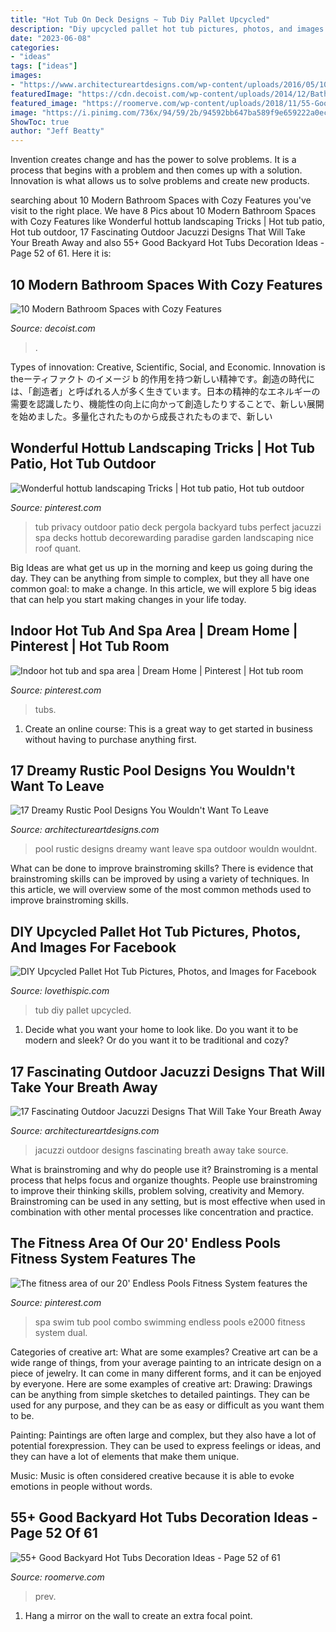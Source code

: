 ```yaml
---
title: "Hot Tub On Deck Designs ~ Tub Diy Pallet Upcycled"
description: "Diy upcycled pallet hot tub pictures, photos, and images for facebook"
date: "2023-06-08"
categories:
- "ideas"
tags: ["ideas"]
images:
- "https://www.architectureartdesigns.com/wp-content/uploads/2016/05/10-35-630x419.jpg"
featuredImage: "https://cdn.decoist.com/wp-content/uploads/2014/12/Bathroom-with-lit-candles-and-a-city-view.jpg"
featured_image: "https://roomerve.com/wp-content/uploads/2018/11/55-Good-Backyard-Hot-Tubs-Decoration-Ideas-52.jpg"
image: "https://i.pinimg.com/736x/94/59/2b/94592bb647ba589f9e659222a0ec4e5c.jpg"
ShowToc: true
author: "Jeff Beatty"
---
```



Invention creates change and has the power to solve problems. It is a process that begins with a problem and then comes up with a solution. Innovation is what allows us to solve problems and create new products.

	

		
searching about 10 Modern Bathroom Spaces with Cozy Features you've visit to the right place. We have 8 Pics about 10 Modern Bathroom Spaces with Cozy Features like Wonderful hottub landscaping Tricks | Hot tub patio, Hot tub outdoor, 17 Fascinating Outdoor Jacuzzi Designs That Will Take Your Breath Away and also 55+ Good Backyard Hot Tubs Decoration Ideas - Page 52 of 61. Here it is:
		
    
## 10 Modern Bathroom Spaces With Cozy Features

<img loading=lazy src="https://cdn.decoist.com/wp-content/uploads/2014/12/Bathroom-with-lit-candles-and-a-city-view.jpg" onerror="this.onerror=null;this.src='https://tse2.mm.bing.net/th?id=OIP.h-7tL94ezucBhgNB8J7KQgHaFk&amp;pid=15.1';" alt="10 Modern Bathroom Spaces with Cozy Features">

_Source: decoist.com_

>. 

	

Types of innovation: Creative, Scientific, Social, and Economic.
Innovation is theーティファクト のイメージ b 的作用を持つ新しい精神です。創造の時代には、「創造者」と呼ばれる人が多く生きています。日本の精神的なエネルギーの需要を認識したり、機能性の向上に向かって創造したりすることで、新しい展開を始めました。多量化されたものから成長されたものまで、新しい

    
## Wonderful Hottub Landscaping Tricks | Hot Tub Patio, Hot Tub Outdoor

<img loading=lazy src="https://i.pinimg.com/736x/94/59/2b/94592bb647ba589f9e659222a0ec4e5c.jpg" onerror="this.onerror=null;this.src='https://tse1.mm.bing.net/th?id=OIP.U4yB6SNHSsWiiXArVOmDOgHaLG&amp;pid=15.1';" alt="Wonderful hottub landscaping Tricks | Hot tub patio, Hot tub outdoor">

_Source: pinterest.com_

>tub privacy outdoor patio deck pergola backyard tubs perfect jacuzzi spa decks hottub decorewarding paradise garden landscaping nice roof quant. 

	

Big Ideas are what get us up in the morning and keep us going during the day. They can be anything from simple to complex, but they all have one common goal: to make a change. In this article, we will explore 5 big ideas that can help you start making changes in your life today.

    
## Indoor Hot Tub And Spa Area | Dream Home | Pinterest | Hot Tub Room

<img loading=lazy src="https://s-media-cache-ak0.pinimg.com/736x/c9/cd/fd/c9cdfd774d9e29b50994b00fea206a0e--waterproof-tv-indoor-hot-tubs.jpg" onerror="this.onerror=null;this.src='https://tse2.mm.bing.net/th?id=OIP.5jytEsz63XNUR90UNxykLAHaE7&amp;pid=15.1';" alt="Indoor hot tub and spa area | Dream Home | Pinterest | Hot tub room">

_Source: pinterest.com_

>tubs. 

	

1. Create an online course: This is a great way to get started in business without having to purchase anything first.

    
## 17 Dreamy Rustic Pool Designs You Wouldn&#039;t Want To Leave

<img loading=lazy src="https://www.architectureartdesigns.com/wp-content/uploads/2015/11/17-Dreamy-Rustic-Pool-Designs-You-Wouldnt-Want-To-Leave-7-630x419.jpg" onerror="this.onerror=null;this.src='https://tse1.mm.bing.net/th?id=OIP.fIopDStGUhA8aGUyUUijGAHaE7&amp;pid=15.1';" alt="17 Dreamy Rustic Pool Designs You Wouldn&#039;t Want To Leave">

_Source: architectureartdesigns.com_

>pool rustic designs dreamy want leave spa outdoor wouldn wouldnt. 

	

What can be done to improve brainstroming skills?
There is evidence that brainstroming skills can be improved by using a variety of techniques. In this article, we will overview some of the most common methods used to improve brainstroming skills.

    
## DIY Upcycled Pallet Hot Tub Pictures, Photos, And Images For Facebook

<img loading=lazy src="https://cache.lovethispic.com/uploaded_images/329831-Diy-Upcycled-Pallet-Hot-Tub.jpg" onerror="this.onerror=null;this.src='https://tse3.mm.bing.net/th?id=OIP.wbmC-C01ARGBnXZ-WvaijQHaKS&amp;pid=15.1';" alt="DIY Upcycled Pallet Hot Tub Pictures, Photos, and Images for Facebook">

_Source: lovethispic.com_

>tub diy pallet upcycled. 

	

1. Decide what you want your home to look like. Do you want it to be modern and sleek? Or do you want it to be traditional and cozy?

    
## 17 Fascinating Outdoor Jacuzzi Designs That Will Take Your Breath Away

<img loading=lazy src="https://www.architectureartdesigns.com/wp-content/uploads/2016/05/10-35-630x419.jpg" onerror="this.onerror=null;this.src='https://tse2.mm.bing.net/th?id=OIP.-DYblnJUYyDuDbn4NL5njgHaE7&amp;pid=15.1';" alt="17 Fascinating Outdoor Jacuzzi Designs That Will Take Your Breath Away">

_Source: architectureartdesigns.com_

>jacuzzi outdoor designs fascinating breath away take source. 

	

What is brainstroming and why do people use it?
Brainstroming is a mental process that helps focus and organize thoughts. People use brainstroming to improve their thinking skills, problem solving, creativity and Memory. Brainstroming can be used in any setting, but is most effective when used in combination with other mental processes like concentration and practice.

    
## The Fitness Area Of Our 20&#039; Endless Pools Fitness System Features The

<img loading=lazy src="https://i.pinimg.com/736x/58/ff/2c/58ff2cf36e32a2574f1acf9ac9221f0d.jpg" onerror="this.onerror=null;this.src='https://tse2.mm.bing.net/th?id=OIP.DIlYefQK2nOWIXd0hpXb-gHaD4&amp;pid=15.1';" alt="The fitness area of our 20&#039; Endless Pools Fitness System features the">

_Source: pinterest.com_

>spa swim tub pool combo swimming endless pools e2000 fitness system dual. 

	

Categories of creative art: What are some examples?
Creative art can be a wide range of things, from your average painting to an intricate design on a piece of jewelry. It can come in many different forms, and it can be enjoyed by everyone. Here are some examples of creative art:
Drawing: Drawings can be anything from simple sketches to detailed paintings. They can be used for any purpose, and they can be as easy or difficult as you want them to be.

Painting: Paintings are often large and complex, but they also have a lot of potential forexpression. They can be used to express feelings or ideas, and they can have a lot of elements that make them unique.

Music: Music is often considered creative because it is able to evoke emotions in people without words.

    
## 55+ Good Backyard Hot Tubs Decoration Ideas - Page 52 Of 61

<img loading=lazy src="https://roomerve.com/wp-content/uploads/2018/11/55-Good-Backyard-Hot-Tubs-Decoration-Ideas-52.jpg" onerror="this.onerror=null;this.src='https://tse3.mm.bing.net/th?id=OIP.ELkO-xQakprsABDVocjvDgHaE7&amp;pid=15.1';" alt="55+ Good Backyard Hot Tubs Decoration Ideas - Page 52 of 61">

_Source: roomerve.com_

>prev. 

	

1. Hang a mirror on the wall to create an extra focal point.

